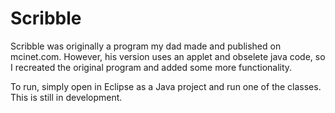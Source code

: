 # Scribble
Scribble was originally a program my dad made and published on mcinet.com. However, his version uses an applet and obselete java code, so I recreated the original program and added some more functionality.

To run, simply open in Eclipse as a Java project and run one of the classes. This is still in development.
